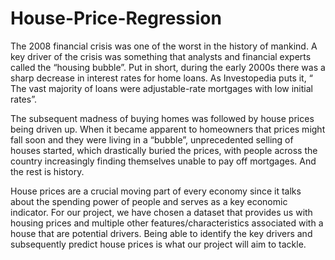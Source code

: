 # House-Price-Regression

The 2008 financial crisis was one of the worst in the history of mankind. A key driver of the crisis was
something that analysts and financial experts called the “housing bubble”. Put in short, during the early
2000s there was a sharp decrease in interest rates for home loans. As Investopedia puts it, “​The vast
majority of loans were adjustable-rate​ ​mortgages with low initial rates​”. 

The subsequent madness of buying homes was followed by house prices being driven up. When it became apparent to homeowners
that prices might fall soon and they were living in a “bubble”, unprecedented selling of houses started,
which drastically buried the prices, with people across the country increasingly finding themselves unable
to pay off mortgages. And the rest is history.

House prices are a crucial moving part of every economy since it talks about the spending power of
people and serves as a key economic indicator. For our project, we have chosen a dataset that provides us
with housing prices and multiple other features/characteristics associated with a house that are potential
drivers. Being able to identify the key drivers and subsequently predict house prices is what our project
will aim to tackle.
